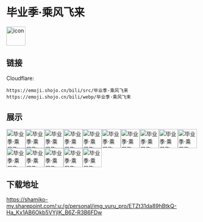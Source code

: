 # 毕业季·乘风飞来
<img src="https://emoji.shojo.cn/bili/src/毕业季·乘风飞来/icon.png" width="50" height="50" alt="icon">

## 链接
Cloudflare:
```
https://emoji.shojo.cn/bili/src/毕业季·乘风飞来
https://emoji.shojo.cn/bili/webp/毕业季·乘风飞来
```
## 展示
<img src="https://emoji.shojo.cn/bili/src/毕业季·乘风飞来/毕业季·乘风飞来-886.png" width="50" height="50" alt="毕业季·乘风飞来-886"><img src="https://emoji.shojo.cn/bili/src/毕业季·乘风飞来/毕业季·乘风飞来-QAQ.png" width="50" height="50" alt="毕业季·乘风飞来-QAQ"><img src="https://emoji.shojo.cn/bili/src/毕业季·乘风飞来/毕业季·乘风飞来-啊啊啊啊.png" width="50" height="50" alt="毕业季·乘风飞来-啊啊啊啊"><img src="https://emoji.shojo.cn/bili/src/毕业季·乘风飞来/毕业季·乘风飞来-别急.png" width="50" height="50" alt="毕业季·乘风飞来-别急"><img src="https://emoji.shojo.cn/bili/src/毕业季·乘风飞来/毕业季·乘风飞来-呃.png" width="50" height="50" alt="毕业季·乘风飞来-呃"><img src="https://emoji.shojo.cn/bili/src/毕业季·乘风飞来/毕业季·乘风飞来-好耶.png" width="50" height="50" alt="毕业季·乘风飞来-好耶"><img src="https://emoji.shojo.cn/bili/src/毕业季·乘风飞来/毕业季·乘风飞来-开心.png" width="50" height="50" alt="毕业季·乘风飞来-开心"><img src="https://emoji.shojo.cn/bili/src/毕业季·乘风飞来/毕业季·乘风飞来-摸摸.png" width="50" height="50" alt="毕业季·乘风飞来-摸摸"><img src="https://emoji.shojo.cn/bili/src/毕业季·乘风飞来/毕业季·乘风飞来-你是这个.png" width="50" height="50" alt="毕业季·乘风飞来-你是这个"><img src="https://emoji.shojo.cn/bili/src/毕业季·乘风飞来/毕业季·乘风飞来-燃起来了.png" width="50" height="50" alt="毕业季·乘风飞来-燃起来了"><img src="https://emoji.shojo.cn/bili/src/毕业季·乘风飞来/毕业季·乘风飞来-投降.png" width="50" height="50" alt="毕业季·乘风飞来-投降"><img src="https://emoji.shojo.cn/bili/src/毕业季·乘风飞来/毕业季·乘风飞来-我不到啊.png" width="50" height="50" alt="毕业季·乘风飞来-我不到啊"><img src="https://emoji.shojo.cn/bili/src/毕业季·乘风飞来/毕业季·乘风飞来-没眼看.png" width="50" height="50" alt="毕业季·乘风飞来-没眼看"><img src="https://emoji.shojo.cn/bili/src/毕业季·乘风飞来/毕业季·乘风飞来-已报晶.png" width="50" height="50" alt="毕业季·乘风飞来-已报晶"><img src="https://emoji.shojo.cn/bili/src/毕业季·乘风飞来/毕业季·乘风飞来-优雅.png" width="50" height="50" alt="毕业季·乘风飞来-优雅">

## 下载地址

https://shamiko-my.sharepoint.com/:u:/g/personal/img_yuru_pro/ETZt31da89hBtkQ-Ha_Kx1AB6Okb5VYjIK_B6Z-R3B6FDw